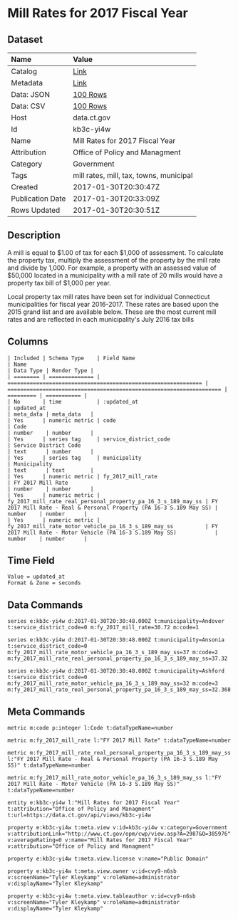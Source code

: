 # Mill Rates for 2017 Fiscal Year

## Dataset

| Name | Value |
| :--- | :---- |
| Catalog | [Link](https://catalog.data.gov/dataset/mill-rates-for-2017-fiscal-year) |
| Metadata | [Link](https://data.ct.gov/api/views/kb3c-yi4w) |
| Data: JSON | [100 Rows](https://data.ct.gov/api/views/kb3c-yi4w/rows.json?max_rows=100) |
| Data: CSV | [100 Rows](https://data.ct.gov/api/views/kb3c-yi4w/rows.csv?max_rows=100) |
| Host | data.ct.gov |
| Id | kb3c-yi4w |
| Name | Mill Rates for 2017 Fiscal Year |
| Attribution | Office of Policy and Managment |
| Category | Government |
| Tags | mill rates, mill, tax, towns, municipal |
| Created | 2017-01-30T20:30:47Z |
| Publication Date | 2017-01-30T20:33:09Z |
| Rows Updated | 2017-01-30T20:30:51Z |

## Description

A mill is equal to $1.00 of tax for each $1,000 of assessment. To calculate the property tax, multiply the assessment of the property by the mill rate and divide by 1,000. For example, a property with an assessed value of $50,000 located in a municipality with a mill rate of 20 mills would have a property tax bill of $1,000 per year.

Local property tax mill rates have been set for individual Connecticut municipalities for fiscal year 2016-2017. These rates are based upon the 2015 grand list and are available below. These are the most current mill rates and are reflected in each municipality's July 2016 tax bills

## Columns

```ls
| Included | Schema Type    | Field Name                                                    | Name                                                                | Data Type | Render Type |
| ======== | ============== | ============================================================= | =================================================================== | ========= | =========== |
| No       | time           | :updated_at                                                   | updated_at                                                          | meta_data | meta_data   |
| Yes      | numeric metric | code                                                          | Code                                                                | number    | number      |
| Yes      | series tag     | service_district_code                                         | Service District Code                                               | text      | number      |
| Yes      | series tag     | municipality                                                  | Municipality                                                        | text      | text        |
| Yes      | numeric metric | fy_2017_mill_rate                                             | FY 2017 Mill Rate                                                   | number    | number      |
| Yes      | numeric metric | fy_2017_mill_rate_real_personal_property_pa_16_3_s_189_may_ss | FY 2017 Mill Rate - Real & Personal Property (PA 16-3 S.189 May SS) | number    | number      |
| Yes      | numeric metric | fy_2017_mill_rate_motor_vehicle_pa_16_3_s_189_may_ss          | FY 2017 Mill Rate - Motor Vehicle (PA 16-3 S.189 May SS)            | number    | number      |
```

## Time Field

```ls
Value = updated_at
Format & Zone = seconds
```

## Data Commands

```ls
series e:kb3c-yi4w d:2017-01-30T20:30:48.000Z t:municipality=Andover t:service_district_code=0 m:fy_2017_mill_rate=30.72 m:code=1

series e:kb3c-yi4w d:2017-01-30T20:30:48.000Z t:municipality=Ansonia t:service_district_code=0 m:fy_2017_mill_rate_motor_vehicle_pa_16_3_s_189_may_ss=37 m:code=2 m:fy_2017_mill_rate_real_personal_property_pa_16_3_s_189_may_ss=37.32

series e:kb3c-yi4w d:2017-01-30T20:30:48.000Z t:municipality=Ashford t:service_district_code=0 m:fy_2017_mill_rate_motor_vehicle_pa_16_3_s_189_may_ss=32 m:code=3 m:fy_2017_mill_rate_real_personal_property_pa_16_3_s_189_may_ss=32.368
```

## Meta Commands

```ls
metric m:code p:integer l:Code t:dataTypeName=number

metric m:fy_2017_mill_rate l:"FY 2017 Mill Rate" t:dataTypeName=number

metric m:fy_2017_mill_rate_real_personal_property_pa_16_3_s_189_may_ss l:"FY 2017 Mill Rate - Real & Personal Property (PA 16-3 S.189 May SS)" t:dataTypeName=number

metric m:fy_2017_mill_rate_motor_vehicle_pa_16_3_s_189_may_ss l:"FY 2017 Mill Rate - Motor Vehicle (PA 16-3 S.189 May SS)" t:dataTypeName=number

entity e:kb3c-yi4w l:"Mill Rates for 2017 Fiscal Year" t:attribution="Office of Policy and Managment" t:url=https://data.ct.gov/api/views/kb3c-yi4w

property e:kb3c-yi4w t:meta.view v:id=kb3c-yi4w v:category=Government v:attributionLink="http://www.ct.gov/opm/cwp/view.asp?A=2987&Q=385976" v:averageRating=0 v:name="Mill Rates for 2017 Fiscal Year" v:attribution="Office of Policy and Managment"

property e:kb3c-yi4w t:meta.view.license v:name="Public Domain"

property e:kb3c-yi4w t:meta.view.owner v:id=cvy9-n6sb v:screenName="Tyler Kleykamp" v:roleName=administrator v:displayName="Tyler Kleykamp"

property e:kb3c-yi4w t:meta.view.tableauthor v:id=cvy9-n6sb v:screenName="Tyler Kleykamp" v:roleName=administrator v:displayName="Tyler Kleykamp"
```